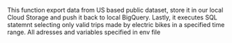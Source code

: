 This function export data from US based public dataset, store it in our local Cloud Storage and push it back to local BigQuery. Lastly, it executes SQL statemnt selecting only valid trips made by electric bikes in a specified time range. All adresses and variables specified in env file

